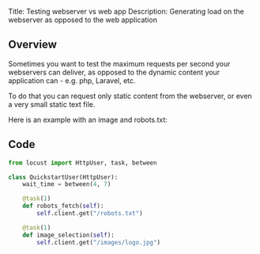Title: Testing webserver vs web app
Description: Generating load on the webserver as opposed to the web application

## Overview

Sometimes you want to test the maximum requests per second your webservers can deliver, as opposed to the dynamic content your application can - e.g. php, Laravel, etc.

To do that you can request only static content from the webserver, or even a very small static text file.

Here is an example with an image and robots.txt: 

## Code

```python
from locust import HttpUser, task, between

class QuickstartUser(HttpUser):
    wait_time = between(4, 7)

    @task(1)
    def robots_fetch(self):
        self.client.get("/robots.txt")

    @task(1)
    def image_selection(self):
        self.client.get("/images/logo.jpg")
```
